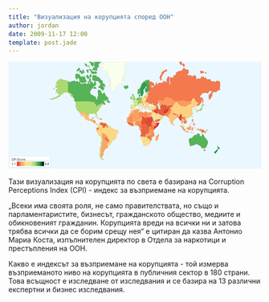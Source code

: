 ```yaml
---
title: "Визуализация на корупцията според ООН"
author: jordan
date: 2009-11-17 12:00
template: post.jade
---
```


![Визуализация корупция](corruption_visualization.png)

Тази визуализация на корупцията по света е базирана на Corruption
Perceptions Index (CPI) - индекс за възприемане на корупцията.

„Всеки има своята роля, не само правителствата, но също и
парламентаристите, бизнесът, гражданското общество, медиите и
обикновеният гражданин. Корупцията вреди на всички ни и затова трябва
всички да се борим срещу нея“ е цитиран да казва Антонио Мариа Коста,
изпълнителен директор в Отдела за наркотици и престъпления на ООН.

Какво е индексът за възприемане на корупцията - той измерва
възприеманото ниво на корупцията в публичния сектор в 180 страни. Това
всъщност е изследване от изследвания и се базира на 13 различни
експертни и бизнес изследвания.
